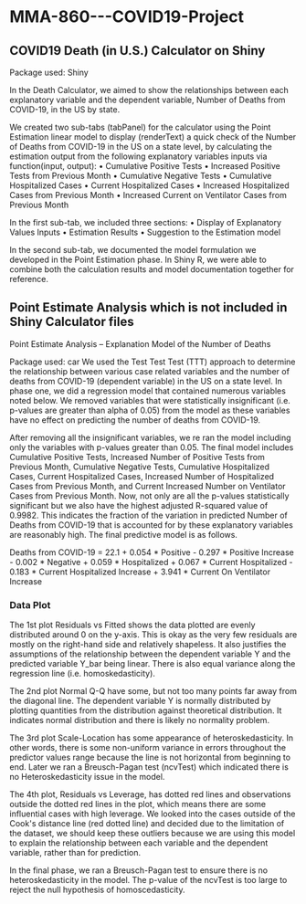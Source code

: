 # MMA-860---COVID19-Project
## COVID19 Death (in U.S.) Calculator on Shiny

Package used: Shiny

In the Death Calculator, we aimed to show the relationships between each explanatory variable and the dependent variable, Number of Deaths from COVID-19, in the US by state.

We created two sub-tabs (tabPanel) for the calculator using the Point Estimation linear model to display (renderText) a quick check of the Number of Deaths from COVID-19 in the US on a state level, by calculating the estimation output from the following explanatory variables inputs via function(input, output):
•	Cumulative Positive Tests
•	Increased Positive Tests from Previous Month
•	Cumulative Negative Tests
•	Cumulative Hospitalized Cases
•	Current Hospitalized Cases
•	Increased Hospitalized Cases from Previous Month
•	Increased Current on Ventilator Cases from Previous Month

In the first sub-tab, we included three sections:
•	Display of Explanatory Values Inputs
•	Estimation Results
•	Suggestion to the Estimation model

In the second sub-tab, we documented the model formulation we developed in the Point Estimation phase. In Shiny R, we were able to combine both the calculation results and model documentation together for reference.


## Point Estimate Analysis which is not included in Shiny Calculator files

Point Estimate Analysis – Explanation Model of the Number of Deaths 

Package used: car
We used the Test Test Test (TTT) approach to determine the relationship between various case related variables and the number of deaths from COVID-19 (dependent variable) in the US on a state level. In phase one, we did a regression model that contained numerous variables noted below.  We removed variables that were statistically insignificant (i.e. p-values are greater than alpha of 0.05) from the model as these variables have no effect on predicting the number of deaths from COVID-19.

After removing all the insignificant variables, we re ran the model including only the variables with p-values greater than 0.05.  The final model includes Cumulative Positive Tests, Increased Number of Positive Tests from Previous Month, Cumulative Negative Tests, Cumulative Hospitalized Cases, Current Hospitalized Cases, Increased Number of Hospitalized Cases from Previous Month, and Current Increased Number on Ventilator Cases from Previous Month.  Now, not only are all the p-values statistically significant but we also have the highest adjusted R-squared value of 0.9982. This indicates the fraction of the variation in predicted Number of Deaths from COVID-19 that is accounted for by these explanatory variables are reasonably high.  The final predictive model is as follows.

Deaths from COVID-19 = 22.1 + 0.054 * Positive - 0.297 * Positive Increase - 0.002 * Negative + 0.059 * Hospitalized + 0.067 * Current Hospitalized - 0.183 * Current Hospitalized Increase + 3.941 * Current On Ventilator Increase

### Data Plot

The 1st plot Residuals vs Fitted shows the data plotted are evenly distributed around 0 on the y-axis.  This is okay as the very few residuals are mostly on the right-hand side and relatively shapeless. It also justifies the assumptions of the relationship between the dependent variable Y and the predicted variable Y_bar being linear.  There is also equal variance along the regression line (i.e. homoskedasticity).

The 2nd plot Normal Q-Q have some, but not too many points far away from the diagonal line.  The dependent variable Y is normally distributed by plotting quantities from the distribution against theoretical distribution. It indicates normal distribution and there is likely no normality problem.

The 3rd plot Scale-Location has some appearance of heteroskedasticity. In other words, there is some non-uniform variance in errors throughout the predictor values range because the line is not horizontal from beginning to end. Later we ran a Breusch-Pagan test (ncvTest) which indicated there is no Heteroskedasticity issue in the model.

The 4th plot, Residuals vs Leverage, has dotted red lines and observations outside the dotted red lines in the plot, which means there are some influential cases with high leverage.  We looked into the cases outside of the Cook's distance line (red dotted line) and decided due to the limitation of the dataset, we should keep these outliers because we are using this model to explain the relationship between each variable and the dependent variable, rather than for prediction.

In the final phase, we ran a Breusch-Pagan test to ensure there is no heteroskedasticity in the model.  The p-value of the ncvTest is too large to reject the null hypothesis of homoscedasticity.   
